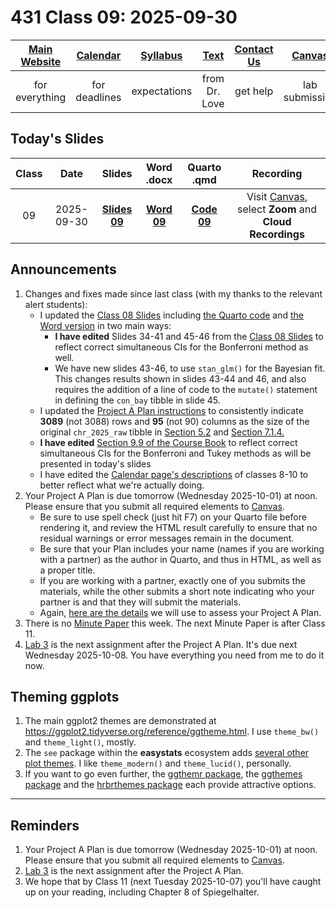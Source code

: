 # 431 Class 09: 2025-09-30

[Main Website](https://thomaselove.github.io/431-2025/) | [Calendar](https://thomaselove.github.io/431-2025/calendar.html) | [Syllabus](https://thomaselove.github.io/431-syllabus-2025/) | [Text](https://thomaselove.github.io/431-book/) | [Contact Us](https://thomaselove.github.io/431-2025/contact.html) | [Canvas](https://canvas.case.edu) | [Data and Code](https://github.com/THOMASELOVE/431-data)
:-----------: | :--------------: | :----------: | :---------: | :-------------: | :-----------: | :------------:
for everything | for deadlines | expectations | from Dr. Love | get help | lab submission | for downloads

## Today's Slides

Class | Date | Slides | Word .docx | Quarto .qmd | Recording
:---: | :--------: | :------: | :------: | :------: | :-------------:
09 | 2025-09-30 | **[Slides 09](https://thomaselove.github.io/431-slides-2025/class09.html)** | **[Word 09](https://thomaselove.github.io/431-slides-2025/class09w.docx)** | **[Code 09](https://github.com/THOMASELOVE/431-slides-2025/blob/main/class09.qmd)** | Visit [Canvas](https://canvas.case.edu/), select **Zoom** and **Cloud Recordings**

## Announcements

1. Changes and fixes made since last class (with my thanks to the relevant alert students):
    - I updated the [Class 08 Slides](https://thomaselove.github.io/431-slides-2025/class08.html) including [the Quarto code](https://github.com/THOMASELOVE/431-slides-2025/blob/main/class08.qmd) and [the Word version](https://thomaselove.github.io/431-slides-2025/class08w.docx) in two main ways:
        - **I have edited** Slides 34-41 and 45-46 from the [Class 08 Slides](https://thomaselove.github.io/431-slides-2025/class08.html) to reflect correct simultaneous CIs for the Bonferroni method as well.
        - We have new slides 43-46, to use `stan_glm()` for the Bayesian fit. This changes results shown in slides 43-44 and 46, and also requires the addition of a line of code to the `mutate()` statement in defining the `con_bay` tibble in slide 45.
    - I updated the [Project A Plan instructions](https://thomaselove.github.io/431-projectA-2025/plan.html) to consistently indicate **3089** (not 3088) rows and **95** (not 90) columns as the size of the original `chr_2025_raw` tibble in [Section 5.2](https://thomaselove.github.io/431-projectA-2025/plan.html#section-2.-data-ingest) and [Section 7.1.4.](https://thomaselove.github.io/431-projectA-2025/plan.html#element-d.-plan-section-2.-data-ingest)
    - **I have edited** [Section 9.9 of the Course Book](https://thomaselove.github.io/431-book/09_transmore.html#pairwise-comparisons-of-means) to reflect correct simultaneous CIs for the Bonferroni and Tukey methods as will be presented in today's slides
    - I have edited the [Calendar page's descriptions](https://thomaselove.github.io/431-2025/calendar.html) of classes 8-10 to better reflect what we're actually doing.
2. Your Project A Plan is due tomorrow (Wednesday 2025-10-01) at noon. Please ensure that you submit all required elements to [Canvas](https://canvas.case.edu/).
    - Be sure to use spell check (just hit F7) on your Quarto file before rendering it, and review the HTML result carefully to ensure that no residual warnings or error messages remain in the document.
    - Be sure that your Plan includes your name (names if you are working with a partner) as the author in Quarto, and thus in HTML, as well as a proper title.
    - If you are working with a partner, exactly one of you submits the materials, while the other submits a short note indicating who your partner is and that they will submit the materials.
    - Again, [here are the details](https://thomaselove.github.io/431-projectA-2025/plan.html#grading-the-project-a-plan) we will use to assess your Project A Plan.
3. There is no [Minute Paper](https://github.com/THOMASELOVE/431-minute-2025) this week. The next Minute Paper is after Class 11.
4. [Lab 3](https://github.com/THOMASELOVE/431-labs-2025/tree/main/lab3) is the next assignment after the Project A Plan. It's due next Wednesday 2025-10-08. You have everything you need from me to do it now.

## Theming ggplots

1. The main ggplot2 themes are demonstrated at <https://ggplot2.tidyverse.org/reference/ggtheme.html>. I use `theme_bw()` and `theme_light()`, mostly.
2. The `see` package within the **easystats** ecosystem adds [several other plot themes](https://easystats.github.io/see/reference/index.html#themes). I like `theme_modern()` and `theme_lucid()`, personally.
3. If you want to go even further, the [ggthemr package](https://github.com/Mikata-Project/ggthemr), the [ggthemes package](https://jrnold.github.io/ggthemes/) and the [hrbrthemes package](https://github.com/hrbrmstr/hrbrthemes) each provide attractive options.

------

## Reminders

1. Your Project A Plan is due tomorrow (Wednesday 2025-10-01) at noon. Please ensure that you submit all required elements to [Canvas](https://canvas.case.edu/).
2. [Lab 3](https://github.com/THOMASELOVE/431-labs-2025/tree/main/lab3) is the next assignment after the Project A Plan.
3. We hope that by Class 11 (next Tuesday 2025-10-07) you'll have caught up on your reading, including Chapter 8 of Spiegelhalter.
